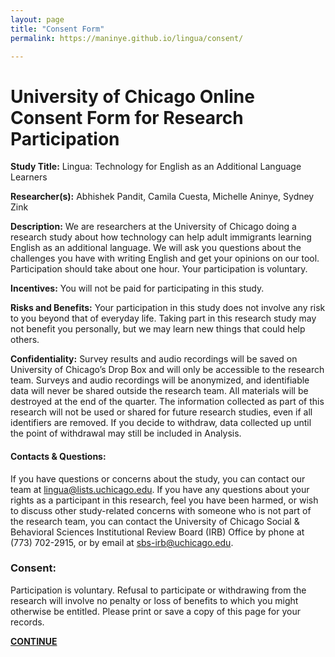 ```yaml
---
layout: page
title: "Consent Form"
permalink: https://maninye.github.io/lingua/consent/

---
```


# University of Chicago Online Consent Form for Research Participation

**Study Title:** Lingua: Technology for English as an Additional Language Learners

**Researcher(s):**  Abhishek Pandit, Camila Cuesta, Michelle Aninye, Sydney Zink


**Description:** We are researchers at the University of Chicago doing a research study about how technology can help adult immigrants learning English as an additional language. We will ask you questions about the challenges you have with writing English and get your opinions on our tool. Participation should take about one hour. Your participation is voluntary.

**Incentives:** You will not be paid for participating in this study.

**Risks and Benefits:** Your participation in this study does not involve any risk to you beyond that of everyday life. Taking part in this research study may not benefit you personally, but we may learn new things that could help others.

**Confidentiality:** Survey results and audio recordings will be saved on University of Chicago’s Drop Box and will only be accessible to the research team. Surveys and audio recordings will be anonymized, and identifiable data will never be shared outside the research team. All materials will be destroyed at the end of the quarter. The information collected as part of this research will not be used or shared for future research studies, even if all identifiers are removed. If you decide to withdraw, data collected up until the point of withdrawal may still be included in Analysis.

#### Contacts & Questions:

If you have questions or concerns about the study, you can contact our team at lingua@lists.uchicago.edu.
If you have any questions about your rights as a participant in this research, feel you have been harmed, or wish to discuss other study-related concerns with someone who is not part of the research team, you can contact the University of Chicago Social & Behavioral Sciences Institutional Review Board (IRB) Office by phone at (773) 702-2915, or by email at sbs-irb@uchicago.edu.

### Consent:

Participation is voluntary. Refusal to participate or withdrawing from the research will involve no penalty or loss of benefits to which you might otherwise be entitled.
Please print or save a copy of this page for your records.

[**CONTINUE**](https://forms.gle/yyFQTHqPKKHLYZmB9)

